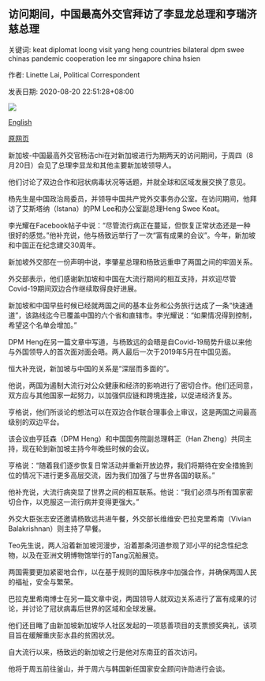 ## 访问期间，中国最高外交官拜访了李显龙总理和亨瑞济慈总理

关键词: keat diplomat loong visit yang heng countries bilateral dpm swee chinas pandemic cooperation lee mr singapore china hsien

作者: Linette Lai, Political Correspondent

发表日期: 2020-08-20 22:51:28+08:00

![](https://www.straitstimes.com/sites/default/files/styles/x_large/public/articles/2020/08/20/tl-yang-mci-200820.jpg?itok=c2wczloA)

[English](China%27s%20top%20diplomat%20calls%20on%20PM%20Lee%20Hsien%20Loong%20and%20DPM%20Heng%20Swee%20Keat%20during%20visit.md)

[原网页](https://www.straitstimes.com/politics/chinas-top-diplomat-calls-on-pm-lee-hsien-loong-and-dpm-heng-swee-keat-during-visit)

新加坡-中国最高外交官杨洁chi在对新加坡进行为期两天的访问期间，于周四（8月20日）会见了总理李显龙和其他主要新加坡领导人。

他们讨论了双边合作和冠状病毒状况等话题，并就全球和区域发展交换了意见。

杨先生是中国政治局委员，并领导中国共产党外交事务办公室。在访问期间，他拜访了艾斯塔纳（Istana）的PM Lee和办公室副总理Heng Swee Keat。

李光耀在Facebook帖子中说：“尽管流行病正在蔓延，但恢复正常状态还是一种很好的感觉。”他补充说，他与杨致远举行了一次“富有成果的会议”。今年，新加坡和中国正在纪念建交30周年。

新加坡外交部在一份声明中说，李肇星总理和杨致远重申了两国之间的牢固关系。

外交部表示，他们感谢新加坡和中国在大流行期间的相互支持，并欢迎尽管Covid-19期间双边合作继续取得良好进展。

新加坡和中国早些时候已经就两国之间的基本业务和公务旅行达成了一条“快速通道”，该路线迄今已覆盖中国的六个省和直辖市。李光耀说：“如果情况得到控制，希望这个名单会增加。”

DPM Heng在另一篇文章中写道，与杨致远的会晤是自Covid-19局势升级以来他与外国领导人的首次面对面会晤。两人最后一次于2019年5月在中国见面。

恒大补充说，新加坡与中国的关系是“深层而多面的”。

他说，两国为遏制大流行对公众健康和经济的影响进行了密切合作。他们还同意，双方应与其他国家一起努力，以加强供应链和跨境连接，以促进经济复苏。

亨格说，他们所谈论的想法可以在双边合作联合理事会上审议，这是两国之间最高级别的双边平台。

该会议由亨廷森（DPM Heng）和中国国务院副总理韩正（Han Zheng）共同主持，现在轮到新加坡主持今年晚些时候的会议。

亨格说：“随着我们逐步恢复日常活动并重新开放边界，我们将期待在安全措施到位的情况下进行更多高层交流，因为我们加强了与世界各国的联系。”

他补充说，大流行病突显了世界之间的相互联系。他说：“我们必须与所有国家密切合作，以克服这一流行病并变得更强大。”

外交大臣张志安还邀请杨致远共进午餐，外交部长维维安·巴拉克里希南（Vivian Balakrishnan）则主持了早餐。

Teo先生说，两人沿着新加坡河漫步，沿着那条河道参观了邓小平的纪念性纪念物，以及在亚洲文明博物馆举行的Tang沉船展览。

两国需要更加紧密地合作，以在基于规则的国际秩序中加强合作，并确保两国人民的福祉，安全与繁荣。

巴拉克里希南博士在另一篇文章中说，两国领导人就双边关系进行了富有成果的讨论，并讨论了冠状病毒后世界的区域和全球发展。

他们还目睹了由新加坡新加坡华人社区发起的一项慈善项目的支票颁奖典礼，该项目旨在缓解重庆彭水县的贫困状况。

自大流行以来，杨致远的新加坡之行是他对东南亚的首次访问。

他将于周五前往釜山，并于周六与韩国新任国家安全顾问许勋进行会谈。
